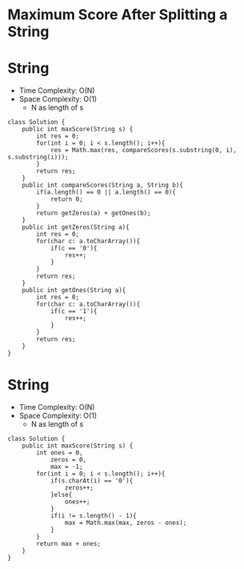 # Maximum Score After Splitting a String

# String

- Time Complexity: O(N)
- Space Complexity: O(1)
  - N as length of s

```
class Solution {
    public int maxScore(String s) {
        int res = 0;
        for(int i = 0; i < s.length(); i++){
            res = Math.max(res, compareScores(s.substring(0, i), s.substring(i)));
        }
        return res;
    }
    public int compareScores(String a, String b){
        if(a.length() == 0 || a.length() == 0){
            return 0;
        }
        return getZeros(a) + getOnes(b);
    }
    public int getZeros(String a){
        int res = 0;
        for(char c: a.toCharArray()){
            if(c == '0'){
                res++;
            }
        }
        return res;
    }
    public int getOnes(String a){
        int res = 0;
        for(char c: a.toCharArray()){
            if(c == '1'){
                res++;
            }
        }
        return res;
    }
}
```

# String

- Time Complexity: O(N)
- Space Complexity: O(1)
  - N as length of s

```
class Solution {
    public int maxScore(String s) {
        int ones = 0,
            zeros = 0,
            max = -1;
        for(int i = 0; i < s.length(); i++){
            if(s.charAt(i) == '0'){
                zeros++;
            }else{
                ones++;
            }
            if(i != s.length() - 1){
                max = Math.max(max, zeros - ones);
            }
        }
        return max + ones;
    }
}
```
